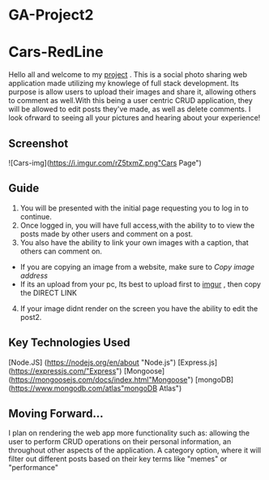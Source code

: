 # GA-Project2 

# Cars-RedLine

Hello all and welcome to my [project](https://courageous-pantsuit-tick.cyclic.app/"GA-project-2")
. This is a social photo sharing web application made utilizing my knowlege of full stack development. Its purpose is allow users to upload their images and share it, allowing others to comment as well.With this being a user centric CRUD application, they will be allowed to edit  posts they've made, as well as delete comments. I look ofrward to seeing all your pictures and hearing about your experience!


## Screenshot

![Cars-img](https://i.imgur.com/rZ5txmZ.png"Cars Page")


## Guide

1. You will be presented with the initial page requesting you to log in to continue.
2. Once logged in, you will have full access,with the ability to  to view the posts made by other users and comment on a post. 
3. You also have the ability to link your own images with a caption, that others can comment on.
* If you are copying an image from a website, make sure to _Copy image address_
* If its an upload from your pc, Its best to upload first to [imgur](https://imgur.com/"imgur") , then copy the DIRECT LINK 
4. If your image didnt render on the screen you have the ability to edit the post2.




## Key Technologies Used
 [Node.JS] (https://nodejs.org/en/about "Node.js")
 [Express.js] (https://expressjs.com/"Express")
 [Mongoose] (https://mongoosejs.com/docs/index.html"Mongoose")
 [mongoDB] (https://www.mongodb.com/atlas"mongoDB Atlas")


## Moving Forward...

I plan on rendering the web app more functionality such as:
allowing the user to perform CRUD operations on their personal information, an throughout other aspects of the application.
A category option, where it will filter out different posts based on their key terms like "memes" or "performance"



